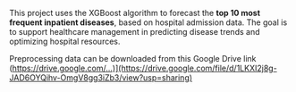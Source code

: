 This project uses the XGBoost algorithm to forecast the **top 10 most frequent inpatient diseases**, based on hospital admission data. The goal is to support healthcare management in predicting disease trends and optimizing hospital resources.

Preprocessing data can be downloaded from this Google Drive link (https://drive.google.com/...)](https://drive.google.com/file/d/1LKXI2j8g-JAD6OYQihv-OmgV8gg3iZb3/view?usp=sharing)
